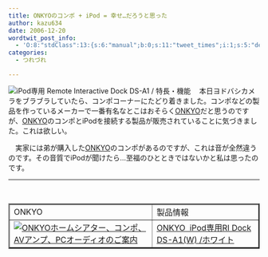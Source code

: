 ```yaml
---
title: ONKYOのコンポ + iPod = 幸せ…だろうと思った
author: kazu634
date: 2006-12-20
wordtwit_post_info:
  - 'O:8:"stdClass":13:{s:6:"manual";b:0;s:11:"tweet_times";i:1;s:5:"delay";i:0;s:7:"enabled";i:1;s:10:"separation";s:2:"60";s:7:"version";s:3:"3.7";s:14:"tweet_template";b:0;s:6:"status";i:2;s:6:"result";a:0:{}s:13:"tweet_counter";i:2;s:13:"tweet_log_ids";a:1:{i:0;i:2693;}s:9:"hash_tags";a:0:{}s:8:"accounts";a:1:{i:0;s:7:"kazu634";}}'
categories:
  - つれづれ

---
```

<div class="section">
<p>
<a href="http://www.jp.onkyo.com/ds_a1/" onclick="__gaTracker('send', 'event', 'outbound-article', 'http://www.jp.onkyo.com/ds_a1/', '');" target="_blank"><img align="left" alt="iPod専用 Remote Interactive Dock DS-A1 / 特長・機能" src="http://img.simpleapi.net/small/http://www.jp.onkyo.com/ds_a1/" border="0" /></a>
</p>
  
<p>
    　本日ヨドバシカメラをブラブラしていたら、コンポコーナーにたどり着きました。コンポなどの製品を作っているメーカーで一番有名なとこはおそらく<a href="http://www.jp.onkyo.com/" onclick="__gaTracker('send', 'event', 'outbound-article', 'http://www.jp.onkyo.com/', 'ONKYO');" target="_blank">ONKYO</a>だと思うのですが、<a href="http://www.jp.onkyo.com/" onclick="__gaTracker('send', 'event', 'outbound-article', 'http://www.jp.onkyo.com/', 'ONKYO');" target="_blank">ONKYO</a>のコンポとiPodを接続する製品が販売されていることに気づきました。これは欲しい。
</p>
  
<p>
    　実家には弟が購入した<a href="http://www.jp.onkyo.com/" onclick="__gaTracker('send', 'event', 'outbound-article', 'http://www.jp.onkyo.com/', 'ONKYO');" target="_blank">ONKYO</a>のコンポがあるのですが、これは音が全然違うのです。その音質でiPodが聞けたら…至福のひとときではないかと私は思ったのです。
</p>
  
<hr />
  
<center>
<br /> 
    
<table border="2">
<tr>
<td>
          ONKYO
</td>
        
<td>
          製品情報
</td>
</tr>
      
<tr>
<td>
<a href="http://www.jp.onkyo.com/" onclick="__gaTracker('send', 'event', 'outbound-article', 'http://www.jp.onkyo.com/', '');" target="_blank"><img alt="ONKYOホームシアター、コンポ、AVアンプ、PCオーディオのご案内" src="http://img.simpleapi.net/small/http://www.jp.onkyo.com/" border="0" /></a>
</td>
        
<td>
<a href="https://www.amazon.co.jp/exec/obidos/ASIN/B0009EWF6E/goodpic-22/" onclick="__gaTracker('send', 'event', 'outbound-article', 'https://www.amazon.co.jp/exec/obidos/ASIN/B0009EWF6E/goodpic-22/', 'ONKYO&#160; iPod専用RI Dock DS-A1(W) /ホワイト');" target="_top">ONKYO&#160; iPod専用RI Dock DS-A1(W) /ホワイト</a>
</td>
</tr>
</table>
    
<p>
</center></div>
